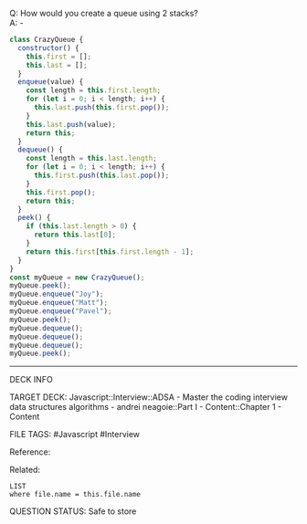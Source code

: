 Q: How would you create a queue using 2 stacks?  
A: -
```javascript
class CrazyQueue {
  constructor() {
    this.first = [];
    this.last = [];
  }
  enqueue(value) {
    const length = this.first.length;
    for (let i = 0; i < length; i++) {
      this.last.push(this.first.pop());
    }
    this.last.push(value);
    return this;
  }
  dequeue() {
    const length = this.last.length;
    for (let i = 0; i < length; i++) {
      this.first.push(this.last.pop());
    }
    this.first.pop();
    return this;
  }
  peek() {
    if (this.last.length > 0) {
      return this.last[0];
    }
    return this.first[this.first.length - 1];
  }
}
const myQueue = new CrazyQueue();
myQueue.peek();
myQueue.enqueue("Joy");
myQueue.enqueue("Matt");
myQueue.enqueue("Pavel");
myQueue.peek();
myQueue.dequeue();
myQueue.dequeue();
myQueue.dequeue();
myQueue.peek();
```
<!--ID: 1693659894422-->

---

DECK INFO

TARGET DECK: Javascript::Interview::ADSA - Master the coding interview data structures algorithms - andrei neagoie::Part I - Content::Chapter 1 - Content

FILE TAGS: #Javascript #Interview

Reference:

Related:

```dataview
LIST
where file.name = this.file.name
```


QUESTION STATUS: Safe to store